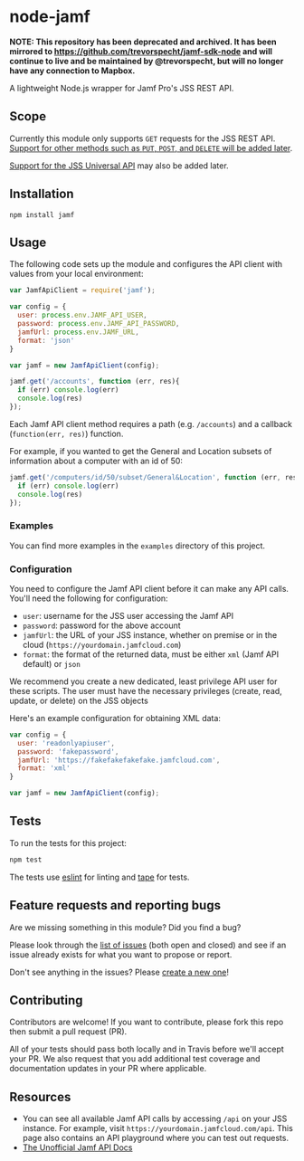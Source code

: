 # node-jamf

**NOTE: This repository has been deprecated and archived. It has been mirrored to https://github.com/trevorspecht/jamf-sdk-node and will continue to live and be maintained by @trevorspecht, but will no longer have any connection to Mapbox.**

A lightweight Node.js wrapper for Jamf Pro's JSS REST API.

## Scope

Currently this module only supports `GET` requests for the JSS REST API. [Support for other methods such as `PUT`, `POST`, and `DELETE` will be added later](https://github.com/mapbox/node-jamf/issues/6).

[Support for the JSS Universal API](https://github.com/mapbox/node-jamf/issues/5) may also be added later.

## Installation 

`npm install jamf`

## Usage

The following code sets up the module and configures the API client with values from your local environment:

```js
var JamfApiClient = require('jamf');

var config = {
  user: process.env.JAMF_API_USER,
  password: process.env.JAMF_API_PASSWORD,
  jamfUrl: process.env.JAMF_URL,
  format: 'json'
}

var jamf = new JamfApiClient(config);

jamf.get('/accounts', function (err, res){
  if (err) console.log(err)
  console.log(res)
});
```

Each Jamf API client method requires a path (e.g. `/accounts`) and a callback (`function(err, res)`) function.

For example, if you wanted to get the General and Location subsets of information about a computer with an id of 50:

```js
jamf.get('/computers/id/50/subset/General&Location', function (err, res){
  if (err) console.log(err)
  console.log(res)
});
```

### Examples

You can find more examples in the `examples` directory of this project.

### Configuration

You need to configure the Jamf API client before it can make any API calls. You'll need the following for configuration:

* `user`: username for the JSS user accessing the Jamf API
* `password`: password for the above account
* `jamfUrl`: the URL of your JSS instance, whether on premise or in the cloud (`https://yourdomain.jamfcloud.com`)
* `format`: the format of the returned data, must be either `xml` (Jamf API default) or `json`

We recommend you create a new dedicated, least privilege API user for these scripts. The user must have the necessary privileges (create, read, update, or delete) on the JSS objects

Here's an example configuration for obtaining XML data:

```js
var config = {
  user: 'readonlyapiuser',
  password: 'fakepassword',
  jamfUrl: 'https://fakefakefakefake.jamfcloud.com',
  format: 'xml'
}

var jamf = new JamfApiClient(config);
```

## Tests

To run the tests for this project:

```js
npm test
```

The tests use [eslint](http://eslint.org/) for linting and [tape](https://github.com/substack/tape) for tests.

## Feature requests and reporting bugs

Are we missing something in this module? Did you find a bug?

Please look through the [list of issues](https://github.com/mapbox/node-jamf/issues?utf8=%E2%9C%93&q=is%3Aissue) (both open and closed) and see if an issue already exists for what you want to propose or report.

Don't see anything in the issues? Please [create a new one](https://github.com/mapbox/node-jamf/issues/new)!

## Contributing

Contributors are welcome! If you want to contribute, please fork this repo then submit a pull request (PR).

All of your tests should pass both locally and in Travis before we'll accept your PR. We also request that you add additional test coverage and documentation updates in your PR where applicable.

## Resources

* You can see all available Jamf API calls by accessing `/api` on your JSS instance. For example, visit `https://yourdomain.jamfcloud.com/api`. This page also contains an API playground where you can test out requests.
* [The Unofficial Jamf API Docs](https://unofficial-jss-api-docs.atlassian.net/wiki)

